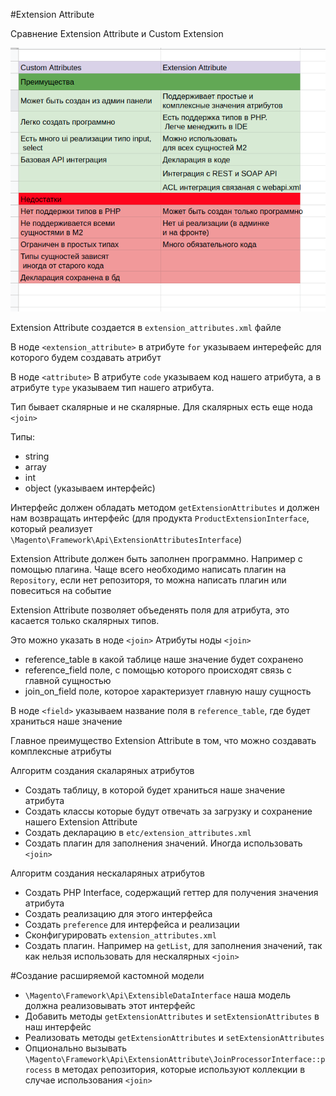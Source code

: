 #Extension Attribute

Сравнение Extension Attribute и Custom Extension

![Alt text](./extension_attribute.png?raw=true "ea")

Extension Attribute создается в `extension_attributes.xml` файле

В нодe `<extension_attribute>` в атрибуте `for` указываем интерефейс для которого будем создавать атрибут

В ноде `<attribute>`
В атрибуте `code`  указываем код нашего атрибута, а в атрибуте `type` указываем тип нашего атрибута.

Тип бывает скалярные и не скалярные. Для скалярных есть еще нода `<join>`

Типы:

- string
- array
- int
- object (указываем интерфейс)

Интерфейс должен обладать методом `getExtensionAttributes` и должен нам возвращать интерфейс (для продукта `ProductExtensionInterface`, который реализует  `\Magento\Framework\Api\ExtensionAttributesInterface`)

Extension Attribute должен быть заполнен программно. Например с помощью плагина. Чаще всего необходимо написать плагин на `Repository`, если нет репозиторя, то можна написать плагин или повеситься на событие

Extension Attribute позволяет объеденять поля для атрибута, это касается только скалярных типов.

Это можно указать в ноде `<join>`
Атрибуты ноды `<join>`

- reference_table в какой таблице наше значение будет сохранено
- reference_field поле, с помощью которого происходят связь с главной сущностью
- join_on_field поле, которое характеризует главную нашу сущность

В ноде `<field>` указываем название поля в `reference_table`, где будет храниться наше значение

Главное преимущество Extension Attribute в том, что можно создавать комплексные атрибуты

Алгоритм создания скаларяных атрибутов

- Создать таблицу, в которой будет храниться наше значение атрибута
- Создать классы которые будут отвечать за загрузку и сохранение нашего Extension Attribute
- Создать декларацию в  `etc/extension_attributes.xml`
- Создать плагин для заполнения значений. Иногда использовать `<join>`

Алгоритм создания  нескаларяных атрибутов

- Создать PHP Interface, содержащий геттер для получения значения атрибута
- Создать реализацию для этого интерфейса
- Создать `preference` для интерфейса и реализации
- Сконфигурировать `extension_attributes.xml`
- Создать плагин. Например на `getList`, для заполнения значений, так как нельзя использовать для нескалярных `<join>`

#Создание расширяемой кастомной модели

- `\Magento\Framework\Api\ExtensibleDataInterface` наша модель должна реализовывать этот интерфейс
- Добавить методы `getExtensionAttributes` и `setExtensionAttributes` в наш интерфейс   
- Реализовать методы `getExtensionAttributes` и `setExtensionAttributes`
- Опционально вызывать `\Magento\Framework\Api\ExtensionAttribute\JoinProcessorInterface::process` в методах репозитория, которые используют коллекции в случае использования `<join>`



